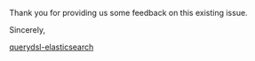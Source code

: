 Thank you for providing us some feedback on this existing issue.

Sincerely,

[querydsl-elasticsearch](https://udev-tn.atlassian.net/jira/software/projects/QE)
